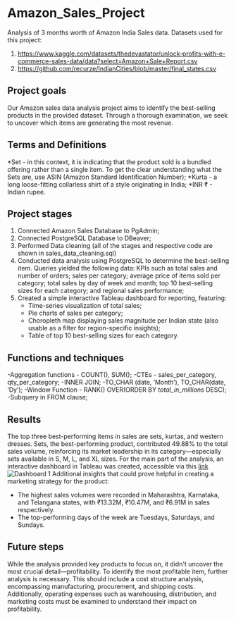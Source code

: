 # Amazon_Sales_Project
Analysis of 3 months worth of Amazon India Sales data.
Datasets used for this project:
1. https://www.kaggle.com/datasets/thedevastator/unlock-profits-with-e-commerce-sales-data/data?select=Amazon+Sale+Report.csv
2. https://github.com/recurze/IndianCities/blob/master/final_states.csv
## Project goals
Our Amazon sales data analysis project aims to identify the best-selling products in the provided dataset. Through a thorough examination, we seek to uncover which items are generating the most revenue.
## Terms and Definitions
*Set - in this context, it is indicating that the product sold is a bundled offering rather than a single item. To get the clear understanding what the Sets are, use ASIN (Amazon Standard Identification Number);
*Kurta - a long loose-fitting collarless shirt of a style originating in India;
*INR ₹ - Indian rupee.
## Project stages
1. Connected Amazon Sales Database to PgAdmin;
2. Connected PostgreSQL Database to DBeaver;
3. Performed Data cleaning (all of the stages and respective code are shown in sales_data_cleaning.sql)
4. Conducted data analysis using PostgreSQL to determine the best-selling item. Queries yielded the following data: KPIs such as total sales and number of orders; sales per category; average price of items sold per category; total sales by day of week and month; top 10 best-selling sizes for each category; and regional sales performance;
5. Created a simple interactive Tableau dashboard for reporting, featuring:
    - Time-series visualization of total sales;
    - Pie charts of sales per category;
    - Choropleth map displaying sales magnitude per Indian state (also usable as a filter for region-specific insights);
    - Table of top 10 best-selling sizes for each category.
## Functions and techniques
-Aggregation functions - COUNT(), SUM();
-CTEs - sales_per_category, qty_per_category;
-INNER JOIN;
-TO_CHAR (date, ‘Month’), TO_CHAR(date, ‘Dy’);
-Window Function - RANK() OVER(ORDER BY *total_in_millions* DESC);
-Subquery in FROM clause;
## Results
The top three best-performing items in sales are sets, kurtas, and western dresses. Sets, the best-performing product, contributed 49.88% to the total sales volume, reinforcing its market leadership in its category—especially sets available in S, M, L, and XL sizes.
For the main part of the analysis, an interactive dashboard in Tableau was created, accessible via this [link](https://public.tableau.com/views/AmazonSales_17241613013840/Dashboard1?:language=en-US&:sid=&:redirect=auth&:display_count=n&:origin=viz_share_link)
![Dashboard 1](https://github.com/user-attachments/assets/15bce8f4-9cf2-4c01-abee-f369acb777c6)
Additional insights that could prove helpful in creating a marketing strategy for the product:
- The highest sales volumes were recorded in Maharashtra, Karnataka, and Telangana states, with ₹13.32M, ₹10.47M, and ₹6.91M in sales respectively.
- The top-performing days of the week are Tuesdays, Saturdays, and Sundays.
## Future steps
While the analysis provided key products to focus on, it didn't uncover the most crucial detail—profitability.
To identify the most profitable item, further analysis is necessary. This should include a cost structure analysis, encompassing manufacturing, procurement, and shipping costs. Additionally, operating expenses such as warehousing, distribution, and marketing costs must be examined to understand their impact on profitability.

